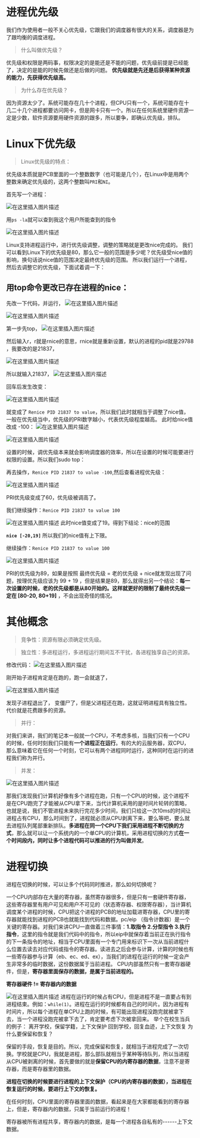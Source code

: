# 进程优先级

我们作为使用者一般不关心优先级，它跟我们的调度器有很大的关系，调度器是为了跟均衡的调度进程。


> 什么叫做优先级？


优先级和权限是两码事，权限决定的是能还是不能的问题，优先级前提是已经能了，决定的是能的时候先做还是后做的问题。
**优先级就是先还是后获得某种资源的能力，先获得优先级高。**




> 为什么存在优先级？


因为资源太少了。系统可能存在几十个进程，但CPU只有一个，系统可能存在十几二十几个进程都要访问网卡，但是网卡只有一个。所以在任何系统里硬件资源一定是少数，软件资源要用硬件资源的跟多，所以要争，即确认优先级，排队。



# Linux下优先级

> Linux优先级的特点：


优先级本质就是PCB里面的一个整数数字（也可能是几个），在Linux中是用两个整数来确定优先级的，这两个整数叫`PRI`和`NI`。

首先写一个进程：


![在这里插入图片描述](https://img-blog.csdnimg.cn/0ee58b8cdde5404b984779cd443ba921.png)



用`ps -la`就可以查到我这个用户所能查到的指令

![在这里插入图片描述](https://img-blog.csdnimg.cn/14bc2122ee8a41b39ebeaa9b8b3c1ebe.png)


Linux支持进程运行中，进行优先级调整，调整的策略就是更改nice完成的。
我们可以看到Linux下的优先级是80，那么它一般的范围是多少呢？优先级受nice值的影响，换句话说nice值的范围决定最终优先级的范围。
所以我们运行一个进程，然后去调整它的优先级，下面试着调一下：

## 用top命令更改已存在进程的nice：

先改一下代码，并运行，
![在这里插入图片描述](https://img-blog.csdnimg.cn/d77e96b802e147e2b0aa30891b9a325f.png)

![在这里插入图片描述](https://img-blog.csdnimg.cn/826a79d22186462e804c3b3a867599a8.png)


第一步先top，
![在这里插入图片描述](https://img-blog.csdnimg.cn/0c463c8ea1514af4b83f3c6dccac98e0.png)





然后输入r，r就是rnice的意思，rnice就是重新设置，默认的进程的pid就是29788 ，我要改的是21837，

![在这里插入图片描述](https://img-blog.csdnimg.cn/6e3a306812ca44eaa345486edf4f916e.png)

所以就输入21837，
![在这里插入图片描述](https://img-blog.csdnimg.cn/ebd1d1a48f7b4acda3d90f1150e2106b.png)

回车后发生改变：

![在这里插入图片描述](https://img-blog.csdnimg.cn/ef7a93b44fef4d39a87b5a14f0583109.png)

就变成了 `Renice PID 21837 to value`，所以我们此时就相当于调整了nice值，一般在优先级当中，优先级的PRI数字越小，代表优先级程度越高。
此时给nice值改成 -100：
![在这里插入图片描述](https://img-blog.csdnimg.cn/79d866a111514d789eb51a5faccdaaa9.png)

![在这里插入图片描述](https://img-blog.csdnimg.cn/cf3f1502940348a5aac408da1d56ac6a.png)




设置的时候，调优先级本来就会影响调度器的效率，所以在设置的时候可能要进行权限的设置。所以我们sudo top：

再去操作，`Renice PID 21837 to value -100`,然后查看进程优先级：

![在这里插入图片描述](https://img-blog.csdnimg.cn/b31b2103142344b9a44591c1eed98b2e.png)

PRI优先级变成了60，优先级被调高了。



我们继续操作：`Renice PID 21837 to value 100`

![在这里插入图片描述](https://img-blog.csdnimg.cn/e59d60eae59d4f8b8e5c8bd0f5b30d3e.png)
此时nice值变成了19。得到下结论：nice的范围


**`nice [-20,19]`**
所以我们的nice值有上下限。

继续操作：`Renice PID 21837 to value 100`

![在这里插入图片描述](https://img-blog.csdnimg.cn/87cbb3271c2a491ca7ebe89d7bbcba09.png)

PRI的优先级为89，如果是按照 最终优先级 = 老的优先级 + nice就发现出现了问题，按理优先级应该为 99 + 19 ，但是结果是89，那么就得出另一个结论：**每一次设置的时候，老的优先级都是从80开始的。这样就更好的限制了最终优先级一定在 [80-20, 80+19]** ，不会出现奇怪的情况。


#  其他概念

> 竞争性：资源有限必须确定优先级。





> 独立性：多进程运行，多进程运行期间互不干扰，各进程独享自己的资源。

修改代码：
![在这里插入图片描述](https://img-blog.csdnimg.cn/99bf6b22934245ee978a0b9c80f1b3e7.png)

刚开始子进程肯定是在跑的，跑一会就退了，

![在这里插入图片描述](https://img-blog.csdnimg.cn/2b82a0e0956b4ab49ec3fda65ea2c3f1.png)

发现子进程退出了， 变僵尸了，但是父进程还在跑，这就证明进程具有独立性。代价就是花费跟多的资源。

> 并行：

对我们来讲，我们的笔记本一般就一个CPU，不考虑多核，当我们只有一个CPU的时候，任何时刻我们只能有**一个进程正在运行**。有的大的云服务器，双CPU，那么意味着它在任何一个时刻，它可以有两个进程同时运行，这种同时在运行的进程我们称为并行。

> 并发：

![在这里插入图片描述](https://img-blog.csdnimg.cn/46eff678de9247fbadc8b3ebfea239ba.png)

那我们发现我们计算机好像有多个进程在跑，只有一个CPU的时候，这个进程不是在CPU跑完了才能被从CPU拿下来，当代计算机采用的是时间片轮转的策略，也就是说，我们不管进程未来执行完花多少时间，我们只给这一次10ms的时间让进程占有CPU，那么时间到了，进程就必须从CPU剥离下来，要么等吧，要么就去进程队列尾部重新排队。**多进程在同一个CPU下我们采用进程不断切换的方式**，那么就可以让一个系统内的一个单CPU的计算机，采用进程切换的方式**在一个时间段内，同时让多个进程代码可以推进的行为叫做并发**。

# 进程切换

进程在切换的时候，可以让多个代码同时推进，那么如何切换呢？


一个CPU内部存在大量的寄存器，虽然寄存器很多，但是只有一套硬件寄存器，这些寄存器里有用户可见和用户不可见的（状态寄存器、权限寄存器），当计算机调度某个进程的时候，CPU把这个进程的PCB的地址加载进寄存器，CPU里的寄存器就能找到进程的PCB也就能找到代码和数据。pc/eip （指令计数器）是一个关键的寄存器。对我们来讲CPU一直做着三件事情：**1.取指令 2.分型指令 3.执行指令**，这里的指令就是我们代码中的指令，所以eip中就保存着当前正在执行指令的下一条指令的地址，相当于CPU里面有一个专门用来标识下一次从当前进程什么位置去读去对应代码或指令的寄存器。读进去之后会参与计算，计算的时候也有一些寄存器参与计算（eb、ec、ed、ex），当我们的进程在运行的时候一定会产生非常多的临时数据，这份数据属于当前进程。
CPU内部虽然只有一套寄存器硬件，但是，**寄存器里面保存的数据，是属于当前进程的。**

**寄存器硬件 != 寄存器内的数据**


![在这里插入图片描述](https://img-blog.csdnimg.cn/ea7b70292d9b45ecac5f405cfbff9274.png)
进程在运行的时候占有CPU，但是进程不是一直要占有到进程结束。例如：`while(1)`。进程在运行的时候都有自己的时间片。因为进程有时间片，所以每个进程在单CPU上跑的时候，有可能出现进程没跑完就被拿下去，当一个进程没跑完被拿下去了，肯定要考虑下次被拿回来。
举个在校生当兵的例子：
离开学校，保留学籍，上下文保护
回到学校，回复血迹，上下文恢复
为什么要保留和恢复？

保留的手段，恢复是目的。所以，完成保留和恢复，就相当于进程完成了一次切换。学校就是CPU，我就是进程，那么部队就相当于某种等待队列，所以当进程从CPU被剥离的时候，首先要做的就是**保留CPU的内寄存器的数据**，注意不是寄存器，而是寄存器里的数据。

**进程在切换的时候要进行进程的上下文保护（CPU的内寄存器的数据），当进程在恢复运行的时候，要进行上下文的恢复。**


在任何时刻，CPU里面的寄存器里面的数据，看起来是在大家都能看到的寄存器上，但是，寄存器内的数据，只属于当前运行的进程！

寄存器被所有进程共享，寄存器内的数据，是每一个进程各自私有的------上下文数据。
